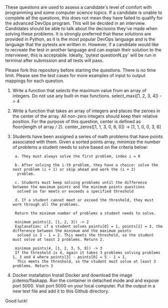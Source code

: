 These questions are used to assess a candidate's level of comfort with programming and some computer science topics. 
If a candidate is unable to complete all the questions, this does not mean they have failed to qualify for the advanced 
DevOps program. This will be decided in an interview. Candidates should be able to talk about the decisions they've made when solving
these problems. It is strongly preferred that these solutions are provided in Python, as it is the most popular DevOps language
and is the language that the pytests are written in. However, if a candidate would like to recreate the test in another language and 
can explain their solution to the interviewer, this is acceptable. Ideally, 'pytest questionN.py' will be run in 
 terminal after submission and all tests will pass. 

Please fork this repository before starting the questions. There is no time limit. 
Please see the test cases for more examples of input to output mappings for each question. 


1. Write a function that selects the maximum value from an array of integers. Do not use any built-in max functions.
select_max([1, 2, 3, 4]) -> 4


2. Write a function that takes an array of integers and places the zeroes in the center of the array. All non-zero integers 
should keep their relative position. For the purpose of this question, center is defined as floor(length of array / 2). 
center_zeros([1, 1, 3, 0, 6, 0]) -> [1, 1, 0, 0, 3, 6]


3. Students have been assigned a series of math problems that have points associated with them. Given a sorted points 
array, minimize the number of problems a student needs to solve based on the criteria below:

        a. They must always solve the first problem, index i = 0
        
        b. After solving the i-th problem, they have a choice: solve the next problem (i + 1) or skip ahead and work the (i + 2)
         problem.
        
        c. Students must keep solving problems until the difference between the maximum points and the minimum points questions
         solved so far meets or exceeds a specified threshold
        
        d. If a student cannot meet or exceed the threshold, they must work through all the problems. 
        
        Return the minimum number of problems a student needs to solve. 
        
        minimum_points(2, [1, 2, 3]) -> 2
        Explanation: if a student solves points[0] = 1, points[2] = 3, the difference between the minimum and the maximum points
         solved is 3 - 1 = 2. This meets the threshold, so the student must solve at least 2 problems. Return 2. 
        
        minimum_points(4, [1, 2, 3, 5, 8]) -> 3
        If the threshold is 4, again it takes 3 problems solving problems 1, 3 and 4 where points[3] - points[0] = 5 - 1 = 1.
         This meets the threshold, so the student must solve at least 3 problems. Return 3

4. Docker installation
Install Docker and download the image jcdemo/flaskapp.
Run the container in detached mode and and expose port 5000. 
Visit port 5000 on your local computer. 
Put the output in a new text file and add it to this Github directory.  


Good luck!